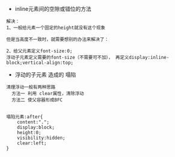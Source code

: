 
- inline元素间的空隙或错位的方法
```
解决： 
1、一般给元素一个固定的height就没有这个现象

但是当高度不一致时，就需要想别的办法来解决了：

2、给父元素定义font-size:0; 
浮动子元素定义需要的font-size（不需要可不加）， 再定义display:inline-block;vertical-align:top;
```

-  浮动的子元素 造成的 塌陷
```
清理浮动一般有两种思路
  方法一 利用 clear属性，清除浮动
  方法二 使父容器形成BFC


塌陷元素:after{
    content:"."; 
    display:block; 
    height:0; 
    visibility:hidden; 
    clear:left;
}
```
